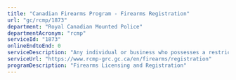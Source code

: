 ```yaml
---
title: "Canadian Firearms Program - Firearms Registration"
url: "gc/rcmp/1873"
department: "Royal Canadian Mounted Police"
departmentAcronym: "rcmp"
serviceId: "1873"
onlineEndtoEnd: 0
serviceDescription: "Any individual or business who possesses a restricted or prohibited firearm must obtain a Firearms Registration Certificate for each firearm (as mandated by the Firearms Act). The Registrar of Firearms maintains legal responsibility for the approval or refusal of a Firearms Registration Certificate. All Firearms Registration Certificates are held within CFIS."
serviceUrl: "https://www.rcmp-grc.gc.ca/en/firearms/registration"
programDescription: "Firearms Licensing and Registration"
---
```

